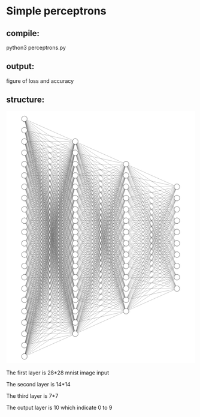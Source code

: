 # Simple perceptrons
## compile:
python3 perceptrons.py
## output:
figure of loss and accuracy
## structure:
![Teaser image](./NN.png)

The first layer is 28*28 mnist image input

The second layer is 14*14 

The third layer is 7*7

The output layer is 10 which indicate 0 to 9
